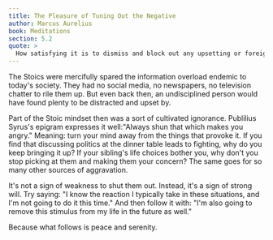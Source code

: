 ```yaml
---
title: The Pleasure of Tuning Out the Negative
author: Marcus Aurelius
book: Meditations
section: 5.2
quote: >
  How satisfying it is to dismiss and block out any upsetting or foreign impression, and immediately to have peace in all things.
---
```


The Stoics were mercifully spared the information overload endemic to today's society. They had no social media, no newspapers, no television chatter to rile them up. But even back then, an undisciplined person would have found plenty to be distracted and upset by.

Part of the Stoic mindset then was a sort of cultivated ignorance. Publilius Syrus's epigram expresses it well:"Always shun that which makes you angry." Meaning: turn your mind away from the things that provoke it. If you find that discussing politics at the dinner table leads to fighting, why do you keep bringing it up? If your sibling's life choices bother you, why don't you stop picking at them and making them your concern? The same goes for so many other sources of aggravation.

It's not a sign of weakness to shut them out. Instead, it's a sign of strong will. Try saying: "I know the reaction I typically take in these situations, and I'm not going to do it this time." And then follow it with: "I'm also going to remove this stimulus from my life in the future as well."

Because what follows is peace and serenity.

